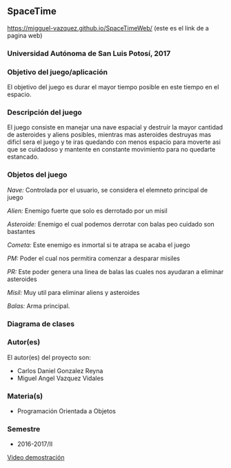 ## SpaceTime
https://migguel-vazquez.github.io/SpaceTimeWeb/ (este es el link de a pagina web)

### Universidad Autónoma de San Luis Potosí, 2017

### Objetivo del juego/aplicación
El objetivo del juego es durar el mayor tiempo posible en este tiempo en el espacio.

### Descripción del juego
El juego consiste en manejar una nave espacial y destruir la mayor cantidad de asteroides y aliens posibles, mientras mas asteroides destruyas mas dificl sera el juego y te iras quedando con menos espacio para moverte asi que se cuidadoso y mantente en constante movimiento para no quedarte estancado.


### Objetos del juego 
*Nave:* Controlada por el usuario, se considera el elemneto principal de juego

*Alien:* Enemigo fuerte que solo es derrotado por un misil

*Asteroide:* Enemigo el cual podemos derrotar con balas peo cuidado son bastantes

*Cometa:* Este enemigo es inmortal si te atrapa se acaba el juego

*PM:* Poder el cual nos permitira comenzar a desparar misiles

*PR:* Este poder genera una linea de balas las cuales nos ayudaran a eliminar asteroides

*Misil:* Muy util para eliminar aliens y asteroides

*Balas:* Arma principal.


### Diagrama de clases


### Autor(es)
El autor(es) del proyecto son:
- Carlos Daniel Gonzalez Reyna 
- Miguel Angel Vazquez Vidales 

### Materia(s)
- Programación Orientada a Objetos

### Semestre
- 2016-2017/II


[Video demostración](https://youtu.be/tdGOhdu7CQg)


